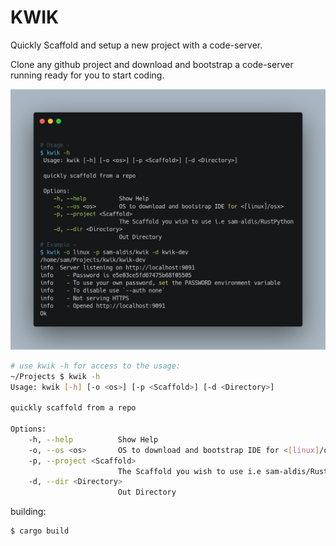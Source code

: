 # KWIK

Quickly Scaffold and setup a new project with a code-server.

Clone any github project and download and bootstrap a code-server
running ready for you to start coding.

![](./kwik-full.png)


```sh
# use kwik -h for access to the usage:
~/Projects $ kwik -h
Usage: kwik [-h] [-o <os>] [-p <Scaffold>] [-d <Directory>]

quickly scaffold from a repo

Options:
    -h, --help          Show Help
    -o, --os <os>       OS to download and bootstrap IDE for <[linux]/osx>
    -p, --project <Scaffold>
                        The Scaffold you wish to use i.e sam-aldis/RustPython
    -d, --dir <Directory>
                        Out Directory

```

building:
```sh
$ cargo build
```
